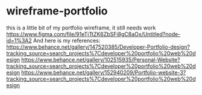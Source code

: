 # wireframe-portfolio
this is  a little bit of my portfolio wireframe, it still needs work https://www.figma.com/file/91eTjTtZK6ZbSFi8gC8aOx/Untitled?node-id=1%3A2
And here is my references:
https://www.behance.net/gallery/147520385/Developer-Portfolio-design?tracking_source=search_projects%7Cdeveloper%20portfolio%20web%20design
https://www.behance.net/gallery/102515935/Personal-Website?tracking_source=search_projects%7Cdeveloper%20portfolio%20web%20design
https://www.behance.net/gallery/152940209/Portfolio-website-3?tracking_source=search_projects%7Cdeveloper%20portfolio%20web%20design
